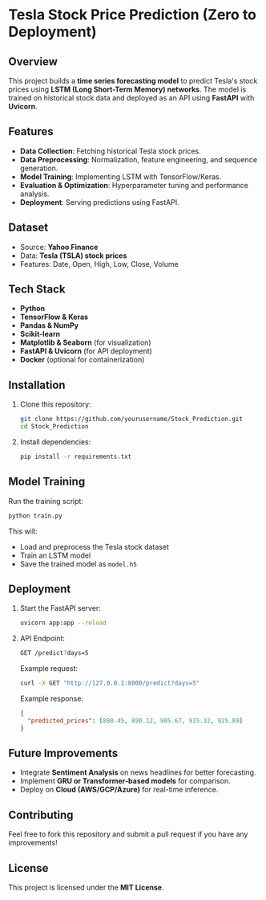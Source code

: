 # Tesla Stock Price Prediction (Zero to Deployment)

## Overview
This project builds a **time series forecasting model** to predict Tesla's stock prices using **LSTM (Long Short-Term Memory) networks**. The model is trained on historical stock data and deployed as an API using **FastAPI** with **Uvicorn**.

## Features
- **Data Collection**: Fetching historical Tesla stock prices.
- **Data Preprocessing**: Normalization, feature engineering, and sequence generation.
- **Model Training**: Implementing LSTM with TensorFlow/Keras.
- **Evaluation & Optimization**: Hyperparameter tuning and performance analysis.
- **Deployment**: Serving predictions using FastAPI.

## Dataset
- Source: **Yahoo Finance**
- Data: **Tesla (TSLA) stock prices**
- Features: Date, Open, High, Low, Close, Volume

## Tech Stack
- **Python**
- **TensorFlow & Keras**
- **Pandas & NumPy**
- **Scikit-learn**
- **Matplotlib & Seaborn** (for visualization)
- **FastAPI & Uvicorn** (for API deployment)
- **Docker** (optional for containerization)

## Installation
1. Clone this repository:
   ```bash
   git clone https://github.com/yourusername/Stock_Prediction.git
   cd Stock_Prediction
   ```
2. Install dependencies:
   ```bash
   pip install -r requirements.txt
   ```

## Model Training
Run the training script:
```bash
python train.py
```
This will:
- Load and preprocess the Tesla stock dataset
- Train an LSTM model
- Save the trained model as `model.h5`

## Deployment
1. Start the FastAPI server:
   ```bash
   uvicorn app:app --reload
   ```
2. API Endpoint:
   ```bash
   GET /predict?days=5
   ```
   Example request:
   ```bash
   curl -X GET "http://127.0.0.1:8000/predict?days=5"
   ```
   Example response:
   ```json
   {
     "predicted_prices": [880.45, 890.12, 905.67, 915.32, 925.89]
   }
   ```

## Future Improvements
- Integrate **Sentiment Analysis** on news headlines for better forecasting.
- Implement **GRU or Transformer-based models** for comparison.
- Deploy on **Cloud (AWS/GCP/Azure)** for real-time inference.

## Contributing
Feel free to fork this repository and submit a pull request if you have any improvements!

## License
This project is licensed under the **MIT License**.

